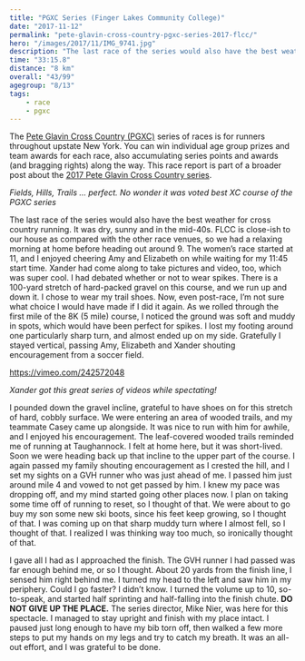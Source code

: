 ```yaml
---
title: "PGXC Series (Finger Lakes Community College)"
date: "2017-11-12"
permalink: "pete-glavin-cross-country-pgxc-series-2017-flcc/"
hero: "/images/2017/11/IMG_9741.jpg"
description: "The last race of the series would also have the best weather for cross country running. It was dry, sunny and in the mid-40s."
time: "33:15.8"
distance: "8 km"
overall: "43/99"
agegroup: "8/13"
tags:
    - race
    - pgxc
---
```


The [Pete Glavin Cross Country (PGXC)](http://www.gvh.net/pete-glavin-xc-series) series of races is for runners throughout upstate New York. You can win individual age group prizes and team awards for each race, also accumulating series points and awards (and bragging rights) along the way. This race report is part of a broader post about the [2017 Pete Glavin Cross Country series](/pete-glavin-cross-country-pgxc-series-2017/).

_Fields, Hills, Trails … perfect. No wonder it was voted best XC course of the PGXC series_

The last race of the series would also have the best weather for cross country running. It was dry, sunny and in the mid-40s. FLCC is close-ish to our house as compared with the other race venues, so we had a relaxing morning at home before heading out around 9. The women’s race started at 11, and I enjoyed cheering Amy and Elizabeth on while waiting for my 11:45 start time. Xander had come along to take pictures and video, too, which was super cool. I had debated whether or not to wear spikes. There is a 100-yard stretch of hard-packed gravel on this course, and we run up and down it. I chose to wear my trail shoes. Now, even post-race, I’m not sure what choice I would have made if I did it again. As we rolled through the first mile of the 8K (5 mile) course, I noticed the ground was soft and muddy in spots, which would have been perfect for spikes. I lost my footing around one particularly sharp turn, and almost ended up on my side. Gratefully I stayed vertical, passing Amy, Elizabeth and Xander shouting encouragement from a soccer field.

https://vimeo.com/242572048

_Xander got this great series of videos while spectating!_

I pounded down the gravel incline, grateful to have shoes on for this stretch of hard, cobbly surface. We were entering an area of wooded trails, and my teammate Casey came up alongside. It was nice to run with him for awhile, and I enjoyed his encouragement. The leaf-covered wooded trails reminded me of running at Taughannock. I felt at home here, but it was short-lived. Soon we were heading back up that incline to the upper part of the course. I again passed my family shouting encouragement as I crested the hill, and I set my sights on a GVH runner who was just ahead of me. I passed him just around mile 4 and vowed to not get passed by him. I knew my pace was dropping off, and my mind started going other places now. I plan on taking some time off of running to reset, so I thought of that. We were about to go buy my son some new ski boots, since his feet keep growing, so I thought of that. I was coming up on that sharp muddy turn where I almost fell, so I thought of that. I realized I was thinking way too much, so ironically thought of that.

I gave all I had as I approached the finish. The GVH runner I had passed was far enough behind me, or so I thought. About 20 yards from the finish line, I sensed him right behind me. I turned my head to the left and saw him in my periphery. Could I go faster? I didn’t know. I turned the volume up to 10, so-to-speak, and started half sprinting and half-falling into the finish chute. **DO NOT GIVE UP THE PLACE.** The series director, Mike Nier, was here for this spectacle. I managed to stay upright and finish with my place intact. I paused just long enough to have my bib torn off, then walked a few more steps to put my hands on my legs and try to catch my breath. It was an all-out effort, and I was grateful to be done.